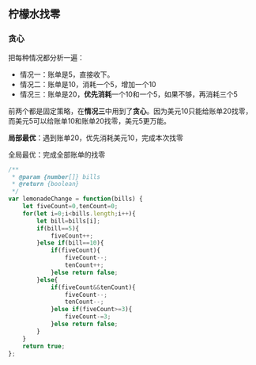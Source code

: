 ## 柠檬水找零

### 贪心

把每种情况都分析一遍：

* 情况一：账单是5，直接收下。
* 情况二：账单是10，消耗一个5，增加一个10
* 情况三：账单是20，**优先消耗**一个10和一个5，如果不够，再消耗三个5

前两个都是固定策略，在**情况三**中用到了**贪心**。因为美元10只能给账单20找零，而美元5可以给账单10和账单20找零，美元5更万能。

**局部最优**：遇到账单20，优先消耗美元10，完成本次找零

全局最优：完成全部账单的找零

```javascript
/**
 * @param {number[]} bills
 * @return {boolean}
 */
var lemonadeChange = function(bills) {
    let fiveCount=0,tenCount=0;
    for(let i=0;i<bills.length;i++){
        let bill=bills[i];
        if(bill==5){
            fiveCount++;
        }else if(bill==10){
            if(fiveCount){
                fiveCount--;
                tenCount++;
            }else return false;
        }else{
            if(fiveCount&&tenCount){
                fiveCount--;
                tenCount--;
            }else if(fiveCount>=3){
                fiveCount-=3;
            }else return false;
        }
    }
    return true;
};
```

